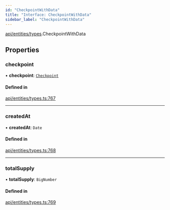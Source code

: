 ```yaml
---
id: "CheckpointWithData"
title: "Interface: CheckpointWithData"
sidebar_label: "CheckpointWithData"
---
```


[api/entities/types](../../../../../modules/API/Entities/Types/Types.md).CheckpointWithData

## Properties

### checkpoint

• **checkpoint**: [`Checkpoint`](../../../../../classes/API/Entities/Checkpoint/Checkpoint.md)

#### Defined in

[api/entities/types.ts:767](https://github.com/PolymeshAssociation/polymesh-sdk/blob/c8da9dfce/src/api/entities/types.ts#L767)

___

### createdAt

• **createdAt**: `Date`

#### Defined in

[api/entities/types.ts:768](https://github.com/PolymeshAssociation/polymesh-sdk/blob/c8da9dfce/src/api/entities/types.ts#L768)

___

### totalSupply

• **totalSupply**: `BigNumber`

#### Defined in

[api/entities/types.ts:769](https://github.com/PolymeshAssociation/polymesh-sdk/blob/c8da9dfce/src/api/entities/types.ts#L769)
